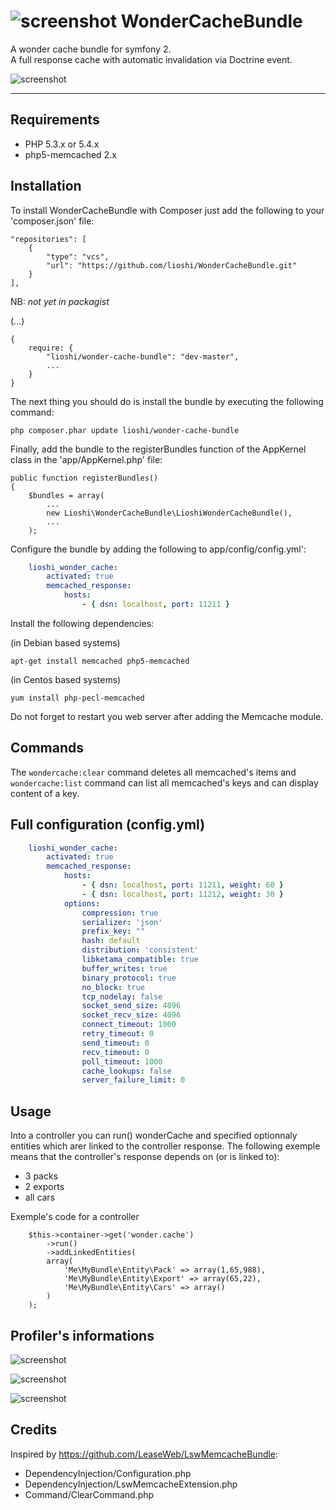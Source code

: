 ![screenshot](https://raw.github.com/lioshi/WonderCacheBundle/master/Resources/images/icon_.png) WonderCacheBundle 
=================
A wonder cache bundle for symfony 2.  
A full response cache with automatic invalidation via Doctrine event.

![screenshot](https://raw.github.com/lioshi/WonderCacheBundle/master/Resources/images/wondercache_workflow.png)

---

## Requirements

- PHP 5.3.x or 5.4.x
- php5-memcached 2.x

## Installation

To install WonderCacheBundle with Composer just add the following to your 'composer.json' file:

    "repositories": [
        {
            "type": "vcs",
            "url": "https://github.com/lioshi/WonderCacheBundle.git"
        }
    ],
NB: _not yet in packagist_

(...)

    {
        require: {
            "lioshi/wonder-cache-bundle": "dev-master",
            ...
        }
    }

The next thing you should do is install the bundle by executing the following command:

    php composer.phar update lioshi/wonder-cache-bundle

Finally, add the bundle to the registerBundles function of the AppKernel class in the 'app/AppKernel.php' file:

    public function registerBundles()
    {
        $bundles = array(
            ...
            new Lioshi\WonderCacheBundle\LioshiWonderCacheBundle(),
            ...
        );

Configure the bundle by adding the following to app/config/config.yml':

```yml
    lioshi_wonder_cache:
        activated: true
        memcached_response:
            hosts: 
                - { dsn: localhost, port: 11211 }
```

Install the following dependencies:

(in Debian based systems)
    
    apt-get install memcached php5-memcached

(in Centos based systems)
   
    yum install php-pecl-memcached 

Do not forget to restart you web server after adding the Memcache module. 


## Commands
The ```wondercache:clear``` command deletes all memcached's items and ```wondercache:list``` command can list all memcached's keys and can display content of a key.

## Full configuration (config.yml)
```yml
    lioshi_wonder_cache:
        activated: true
        memcached_response:
            hosts: 
                - { dsn: localhost, port: 11211, weight: 60 }
                - { dsn: localhost, port: 11212, weight: 30 }
            options:
                compression: true
                serializer: 'json'
                prefix_key: ""
                hash: default
                distribution: 'consistent'
                libketama_compatible: true
                buffer_writes: true
                binary_protocol: true
                no_block: true
                tcp_nodelay: false
                socket_send_size: 4096
                socket_recv_size: 4096
                connect_timeout: 1000
                retry_timeout: 0
                send_timeout: 0
                recv_timeout: 0
                poll_timeout: 1000
                cache_lookups: false
                server_failure_limit: 0
```

## Usage
Into a controller you can run() wonderCache and specified optionnaly entities which arer linked to the controller response.
The following exemple means that the controller's response depends on (or is linked to):
- 3 packs
- 2 exports
- all cars

Exemple's code for a controller

        $this->container->get('wonder.cache')
            ->run()
            ->addLinkedEntities(
            array(
                'Me\MyBundle\Entity\Pack' => array(1,65,988), 
                'Me\MyBundle\Entity\Export' => array(65,22),
                'Me\MyBundle\Entity\Cars' => array()
            )
        );

## Profiler's informations
![screenshot](https://raw.github.com/lioshi/WonderCacheBundle/master/Resources/images/wondercache_toolbar_errors.png)

![screenshot](https://raw.github.com/lioshi/WonderCacheBundle/master/Resources/images/wondercache_toolbar_infos.png)

![screenshot](https://raw.github.com/lioshi/WonderCacheBundle/master/Resources/images/wondercache_profiler_infos.png)

## Credits
Inspired by https://github.com/LeaseWeb/LswMemcacheBundle:
- DependencyInjection/Configuration.php
- DependencyInjection/LswMemcacheExtension.php
- Command/ClearCommand.php

